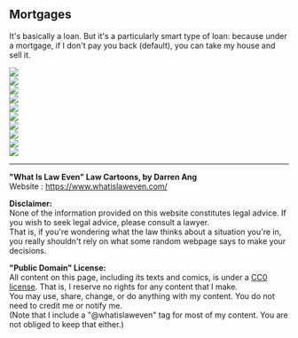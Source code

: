 ## Mortgages
It's basically a loan. But it's a particularly smart type of loan: because under a mortgage, if I don't pay you back (default), you can take my house and sell it.

![](mortgage-01.jpg)  
![](mortgage-02.jpg)  
![](mortgage-03.jpg)  
![](mortgage-04.jpg)  
![](mortgage-05.jpg)  
![](mortgage-06.jpg)  
![](mortgage-07.jpg)  
![](mortgage-08.jpg)  
![](mortgage-09.jpg)  
![](mortgage-10.jpg)  

--- 

**"What Is Law Even" Law Cartoons, by Darren Ang**  
Website : <https://www.whatislaweven.com/>

**Disclaimer:**  
None of the information provided on this website constitutes legal advice. If you wish to seek legal advice, please consult a lawyer.  
That is, if you're wondering what the law thinks about a situation you're in, you really shouldn't rely on what some random webpage says to make your decisions.  

**"Public Domain" License:**  
All content on this page, including its texts and comics, is under a [CC0 license](https://creativecommons.org/share-your-work/public-domain/cc0/). That is, I reserve no rights for any content that I make.   
You may use, share, change, or do anything with my content. You do not need to credit me or notify me.  
(Note that I include a "@whatislaweven" tag for most of my content. You are not obliged to keep that either.)   
